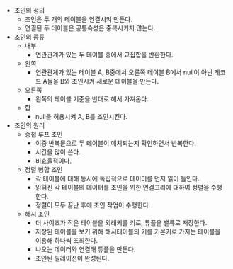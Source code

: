 - 조인의 정의
	- 조인은 두 개의 테이블을 연결시켜 만든다. 
	- 연결된 두 테이블은 공통속성은 중복시키지 않는다. 
- 조인의 종류
	- 내부
		- 연관관계가 있는 두 테이블 중에서 교집합을 반환한다.
	- 왼쪽
		- 연관관계가 있는 테이블 A, B중에서 오른쪽 테이블 B에서 null이 아닌 레코드 A들을 B와 조인시켜 새로운 테이블을 만든다. 
	- 오른쪽
		- 왼쪽의 테이블 기준을 반대로 해서 가져온다. 
	- 합
		- null을 허용시켜 A, B를 조인시킨다. 
- 조인의 원리
	- 중첩 루프 조인
		- 이중 반복문으로 두 테이블이 매치되는지 확인하면서 반복한다. 
		- 시간을 많이 쓴다. 
		- 비효율적이다. 
	- 정렬 병합 조인
		- 각 테이블에 대해 동시에 독립적으로 데이터를 먼저 읽어 들인다.
		- 읽혀진 각 테이블의 데이터를 조인을 위한 연결고리에 대하여 정렬을 수행한다.
		- 정렬이 모두 끝난 후에 조인 작업이 수행한다.
	- 해시 조인
		- 더 사이즈가 작은 테이블을 외래키를 키로, 튜플을 밸류로 저장한다. 
		- 저장된 테이블을 보기 위해 해시테이블의 키를 기본키로 가지는 테이블을 이용해 하나씩 조회한다. 
		- 나오는 데이터와 연결해 튜플을 만든다. 
		- 조인된 릴레이션이 완성된다. 